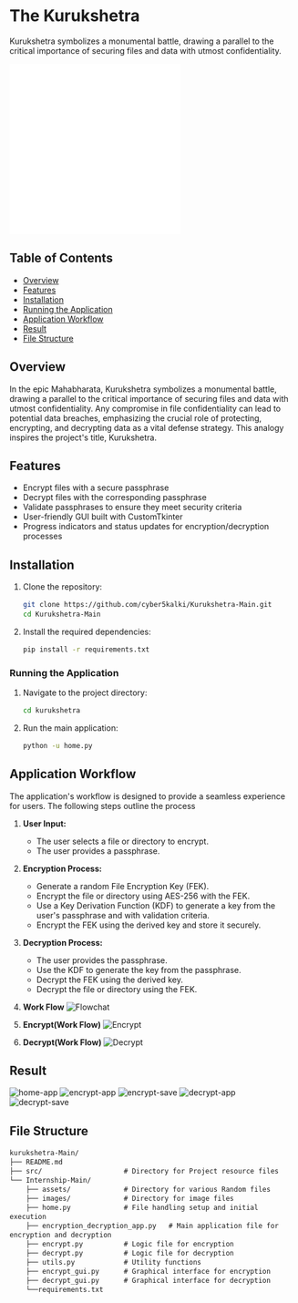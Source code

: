 # The Kurukshetra

Kurukshetra symbolizes a monumental battle, drawing a parallel to the critical importance of securing files and data with utmost confidentiality.

<img src="/Internship-Main/images/kurukshetra.gif" alt="Kurukshetra GIF" align="center" width="300">

## Table of Contents

- [Overview](#overview)
- [Features](#features)
- [Installation](#installation)
- [Running the Application](#running-the-application)
- [Application Workflow](#application-workflow)
- [Result](#result)
- [File Structure](#file-structure)


## Overview

In the epic Mahabharata, Kurukshetra symbolizes a monumental battle, drawing a parallel to the critical importance of securing files and data with utmost confidentiality. Any compromise in file confidentiality can lead to potential data breaches, emphasizing the crucial role of protecting, encrypting, and decrypting data as a vital defense strategy. This analogy inspires the project's title, Kurukshetra.

## Features

- Encrypt files with a secure passphrase
- Decrypt files with the corresponding passphrase
- Validate passphrases to ensure they meet security criteria
- User-friendly GUI built with CustomTkinter
- Progress indicators and status updates for encryption/decryption processes

## Installation

1. Clone the repository:
   ```sh
   git clone https://github.com/cyber5kalki/Kurukshetra-Main.git
   cd Kurukshetra-Main
    ```
2. Install the required dependencies:
    ```sh
    pip install -r requirements.txt
    ```
### Running the Application

1. Navigate to the project directory:
    ```sh
    cd kurukshetra
    ```
2. Run the main application:
    ```sh
    python -u home.py
    ```

## Application Workflow
The application's workflow is designed to provide a seamless experience for users. The following steps outline the process

1. **User Input:**
   - The user selects a file or directory to encrypt.
   - The user provides a passphrase.

2. **Encryption Process:**
   - Generate a random File Encryption Key (FEK).
   - Encrypt the file or directory using AES-256 with the FEK.
   - Use a Key Derivation Function (KDF) to generate a key from the user's passphrase and with validation criteria.
   - Encrypt the FEK using the derived key and store it securely.

3. **Decryption Process:**
   - The user provides the passphrase.
   - Use the KDF to generate the key from the passphrase.
   - Decrypt the FEK using the derived key.
   - Decrypt the file or directory using the FEK.

4. **Work Flow**
![Flowchat](src/Flowchat.jpeg)

5. **Encrypt(Work Flow)**
![Encrypt](src/Encrypt.jpeg)

6. **Decrypt(Work Flow)**
![Decrypt](src/Decrypt.jpeg)

## Result
![home-app](src/Project-Screenshorts/home-app.png)
![encrypt-app](src/Project-Screenshorts/encrypt-app.png)
![encrypt-save](src/Project-Screenshorts/encrypt.png)
![decrypt-app](src/Project-Screenshorts/decrypt-app.png)
![decrypt-save](src/Project-Screenshorts/decrypt.png)

## File Structure
```plaintext
kurukshetra-Main/
├── README.md
├── src/                    # Directory for Project resource files
└── Internship-Main/
    ├── assets/             # Directory for various Random files
    ├── images/             # Directory for image files
    ├── home.py             # File handling setup and initial execution
    ├── encryption_decryption_app.py   # Main application file for encryption and decryption
    ├── encrypt.py          # Logic file for encryption
    ├── decrypt.py          # Logic file for decryption
    ├── utils.py            # Utility functions
    ├── encrypt_gui.py      # Graphical interface for encryption
    ├── decrypt_gui.py      # Graphical interface for decryption
    └──requirements.txt

    
